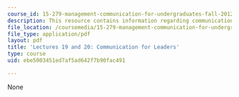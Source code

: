 ```yaml
---
course_id: 15-279-management-communication-for-undergraduates-fall-2012
description: This resource contains information regarding communication for leaders.
file_location: /coursemedia/15-279-management-communication-for-undergraduates-fall-2012/ebe5003451ed7af5ad642f7b90fac491_MIT15_279F12_lec19and20.pdf
file_type: application/pdf
layout: pdf
title: 'Lectures 19 and 20: Communication for Leaders'
type: course
uid: ebe5003451ed7af5ad642f7b90fac491

---
```

None